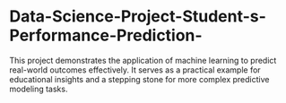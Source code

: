 # Data-Science-Project-Student-s-Performance-Prediction-
This project demonstrates the application of machine learning to predict real-world outcomes effectively. It serves as a practical example for educational insights and a stepping stone for more complex predictive modeling tasks.
